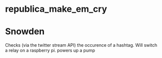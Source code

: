 # republica_make_em_cry
# Snowden
Checks (via the twitter stream API) the occurence of a hashtag. Will switch a relay on a raspberry pi. powers up a pump

